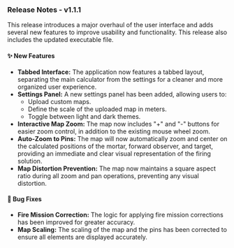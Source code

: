 ### Release Notes - v1.1.1

This release introduces a major overhaul of the user interface and adds several new features to improve usability and functionality. This release also includes the updated executable file.

#### ✨ New Features

*   **Tabbed Interface:** The application now features a tabbed layout, separating the main calculator from the settings for a cleaner and more organized user experience.
*   **Settings Panel:** A new settings panel has been added, allowing users to:
    *   Upload custom maps.
    *   Define the scale of the uploaded map in meters.
    *   Toggle between light and dark themes.
*   **Interactive Map Zoom:** The map now includes "+" and "-" buttons for easier zoom control, in addition to the existing mouse wheel zoom.
*   **Auto-Zoom to Pins:** The map will now automatically zoom and center on the calculated positions of the mortar, forward observer, and target, providing an immediate and clear visual representation of the firing solution.
*   **Map Distortion Prevention:** The map now maintains a square aspect ratio during all zoom and pan operations, preventing any visual distortion.

#### 🐛 Bug Fixes

*   **Fire Mission Correction:** The logic for applying fire mission corrections has been improved for greater accuracy.
*   **Map Scaling:** The scaling of the map and the pins has been corrected to ensure all elements are displayed accurately.